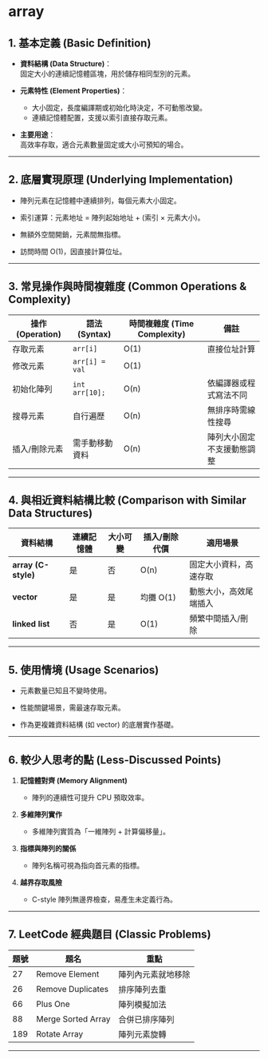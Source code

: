 # array

## 1. 基本定義 (Basic Definition)
- **資料結構 (Data Structure)**：  
  固定大小的連續記憶體區塊，用於儲存相同型別的元素。  

- **元素特性 (Element Properties)**：  
  - 大小固定，長度編譯期或初始化時決定，不可動態改變。  
  - 連續記憶體配置，支援以索引直接存取元素。  

- **主要用途**：  
  高效率存取，適合元素數量固定或大小可預知的場合。

---

## 2. 底層實現原理 (Underlying Implementation)
- 陣列元素在記憶體中連續排列，每個元素大小固定。  

- 索引運算：元素地址 = 陣列起始地址 + (索引 × 元素大小)。  

- 無額外空間開銷，元素間無指標。  

- 訪問時間 O(1)，因直接計算位址。

---

## 3. 常見操作與時間複雜度 (Common Operations & Complexity)

| 操作 (Operation)   | 語法 (Syntax)      | 時間複雜度 (Time Complexity) | 備註                      |
|--------------------|--------------------|------------------------------|---------------------------|
| 存取元素           | `arr[i]`           | O(1)                         | 直接位址計算               |
| 修改元素           | `arr[i] = val`     | O(1)                         |                           |
| 初始化陣列         | `int arr[10];`     | O(n)                         | 依編譯器或程式寫法不同    |
| 搜尋元素           | 自行遍歷           | O(n)                         | 無排序時需線性搜尋        |
| 插入/刪除元素      | 需手動移動資料     | O(n)                         | 陣列大小固定不支援動態調整 |

---

## 4. 與相近資料結構比較 (Comparison with Similar Data Structures)

| 資料結構 | 連續記憶體 | 大小可變 | 插入/刪除代價 | 適用場景                   |
|----------|------------|----------|---------------|----------------------------|
| **array (C-style)** | 是         | 否       | O(n)          | 固定大小資料，高速存取      |
| **vector**          | 是         | 是       | 均攤 O(1)     | 動態大小，高效尾端插入      |
| **linked list**     | 否         | 是       | O(1)          | 頻繁中間插入/刪除          |

---

## 5. 使用情境 (Usage Scenarios)
- 元素數量已知且不變時使用。  

- 性能關鍵場景，需最速存取元素。  

- 作為更複雜資料結構 (如 vector) 的底層實作基礎。

---

## 6. 較少人思考的點 (Less-Discussed Points)
1. **記憶體對齊 (Memory Alignment)**  
   - 陣列的連續性可提升 CPU 預取效率。  

2. **多維陣列實作**  
   - 多維陣列實質為「一維陣列 + 計算偏移量」。 

3. **指標與陣列的關係**  
   - 陣列名稱可視為指向首元素的指標。  

4. **越界存取風險**  
   - C-style 陣列無邊界檢查，易產生未定義行為。

---

## 7. LeetCode 經典題目 (Classic Problems)

| 題號 | 題名             | 重點             |
|------|------------------|------------------|
| 27   | Remove Element    | 陣列內元素就地移除 |
| 26   | Remove Duplicates | 排序陣列去重      |
| 66   | Plus One         | 陣列模擬加法      |
| 88   | Merge Sorted Array| 合併已排序陣列    |
| 189  | Rotate Array     | 陣列元素旋轉      |

---
